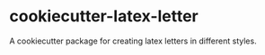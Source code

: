 # cookiecutter-latex-letter

A cookiecutter package for creating latex letters in different styles. 


